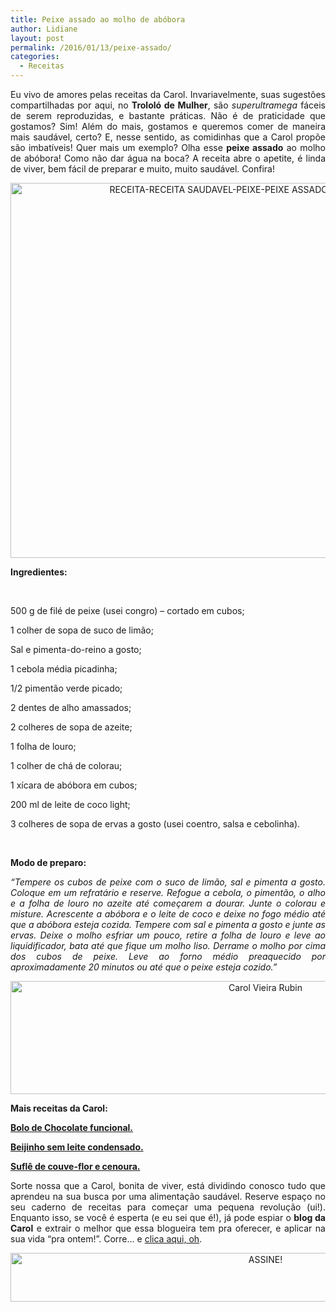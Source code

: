 ```yaml
---
title: Peixe assado ao molho de abóbora
author: Lidiane
layout: post
permalink: /2016/01/13/peixe-assado/
categories:
  - Receitas
---
```

<p align="justify">
  Eu vivo de amores pelas receitas da Carol. Invariavelmente, suas sugestões compartilhadas por aqui, no <strong>Trololó de Mulher</strong>, são <em>superultramega</em> fáceis de serem reproduzidas, e bastante práticas. Não é de praticidade que gostamos? Sim! Além do mais, gostamos e queremos comer de maneira mais saudável, certo? E, nesse sentido, as comidinhas que a Carol propõe são imbatíveis! Quer mais um exemplo? Olha esse <strong>peixe assado</strong> ao molho de abóbora! Como não dar água na boca? A receita abre o apetite, é linda de viver, bem fácil de preparar e muito, muito saudável. Confira!
</p>

<p align="center">
  <a href="https://www.trololodemulher.com.br/2016/01/RECEITA-RECEITA-SAUDAVEL-PEIXE-PEIXE-ASSADO-MOLHO-ABOBORA2.jpg"><img class="alignnone size-full wp-image-11790" src="https://www.trololodemulher.com.br/2016/01/RECEITA-RECEITA-SAUDAVEL-PEIXE-PEIXE-ASSADO-MOLHO-ABOBORA2.jpg" alt="RECEITA-RECEITA SAUDAVEL-PEIXE-PEIXE ASSADO-MOLHO ABOBORA[2]" width="800" height="600" /></a>
</p>

**Ingredientes:**

&nbsp;

500 g de filé de peixe (usei congro) &#8211; cortado em cubos;

1 colher de sopa de suco de limão;

Sal e pimenta-do-reino a gosto;

1 cebola média picadinha;

1/2 pimentão verde picado;

2 dentes de alho amassados;

2 colheres de sopa de azeite;

1 folha de louro;

1 colher de chá de colorau;

1 xícara de abóbora em cubos;

200 ml de leite de coco light;

3 colheres de sopa de ervas a gosto (usei coentro, salsa e cebolinha).

&nbsp;

**Modo de preparo:**

<p align="justify">
  <em>“Tempere os cubos de peixe com o suco de limão, sal e pimenta a gosto. Coloque em um refratário e reserve. Refogue a cebola, o pimentão, o alho e a folha de louro no azeite até começarem a dourar. Junte o colorau e misture. Acrescente a abóbora e o leite de coco e deixe no fogo médio até que a abóbora esteja cozida. Tempere com sal e pimenta a gosto e junte as ervas. Deixe o molho esfriar um pouco, retire a folha de louro e leve ao liquidificador, bata até que fique um molho liso. Derrame o molho por cima dos cubos de peixe. Leve ao forno médio preaquecido por aproximadamente 20 minutos ou até que o peixe esteja cozido.”</em>
</p>

<p align="center">
  <a href="https://www.trololodemulher.com.br/2016/01/Carol-Vieira-Rubin.jpg"><img class="alignnone size-full wp-image-11789" src="https://www.trololodemulher.com.br/2016/01/Carol-Vieira-Rubin.jpg" alt="Carol Vieira Rubin" width="800" height="181" /></a>
</p>

<p align="justify">
  <strong>Mais receitas da Carol:</strong>
</p>

<p align="justify">
  <strong><a href="http://www.trololodemulher.com.br/2015/11/25/bolo-de-chocolate/" target="_blank" rel="noopener noreferrer">Bolo de Chocolate funcional.</a></strong>
</p>

<p align="justify">
  <strong><a href="http://www.trololodemulher.com.br/2015/11/11/beijinho-sem-leite-condensado/" target="_blank" rel="noopener noreferrer">Beijinho sem leite condensado.</a></strong>
</p>

<p align="justify">
  <strong><a href="http://www.trololodemulher.com.br/2015/10/28/receita-saudavel-2/" target="_blank" rel="noopener noreferrer">Suflê de couve-flor e cenoura.</a></strong>
</p>

<p align="justify">
  Sorte nossa que a Carol, bonita de viver, está dividindo conosco tudo que aprendeu na sua busca por uma alimentação saudável. Reserve espaço no seu caderno de receitas para começar uma pequena revolução (ui!). Enquanto isso, se você é esperta (e eu sei que é!), já pode espiar o <strong>blog da Carol</strong> e extrair o melhor que essa blogueira tem pra oferecer, e aplicar na sua vida “pra ontem!”. Corre… e <a href="http://mundocarolvieira.blogspot.com.br/" target="_blank" rel="noopener noreferrer">clica aqui, oh</a>.
</p>

<p align="center">
  <a href="http://feedburner.google.com/fb/a/mailverify?uri=blogBichaFemea&loc=en_US" target="_blank" rel="noopener noreferrer"><img class="alignnone size-full wp-image-10439" src="https://www.trololodemulher.com.br/2014/09/ASSINE.png" alt="ASSINE!" width="800" height="78" /></a>
</p>

<p align="justify">
  <strong> </strong>
</p>